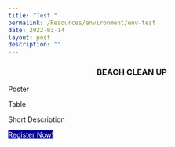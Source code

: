 ```yaml
---
title: "Test "
permalink: /Resources/environment/env-test
date: 2022-03-14
layout: post
description: ""
---
```

<div><h3><center>BEACH CLEAN UP<center></h3></div>

Poster

Table

Short Description

<a href="form.gov.sg" style="background-color:darkblue; color:white" class="bp-button is-uppercase search-button"> Register Now! </a>
